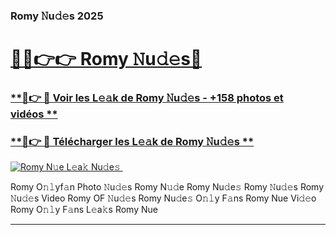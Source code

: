 ### Romy 𝙽u𝚍𝚎s 2025  

# <h1><a href="(https://rebrand.ly/accesvip">🔗🔗👉👉 Romy 𝙽u𝚍𝚎s🔗</a></h1>

### [ **🔗👉 🔴 Voir les L𝚎𝚊k de Romy 𝙽u𝚍𝚎s - +158 photos et vidéos **](https://rebrand.ly/accesvip)
### [ **🔗👉 🔴 Télécharger les L𝚎𝚊k de Romy 𝙽u𝚍𝚎s **](https://rebrand.ly/accesvip)  

[![Romy N𝚞e L𝚎a𝚔 Nu𝚍e𝚜 ](https://i.imgur.com/0qMVB7G.gif)](https://rebrand.ly/accesvip)  

Romy O𝚗𝚕yf𝚊n Photo 𝙽u𝚍𝚎s
Romy N𝚞𝚍e
Romy Nu𝚍e𝚜
Romy 𝙽u𝚍𝚎s
Romy 𝙽u𝚍𝚎s Video
Romy OF 𝙽u𝚍𝚎s
Romy Nu𝚍e𝚜 O𝚗𝚕y F𝚊ns
Romy Nue Vi𝚍𝚎o
Romy O𝚗𝚕y F𝚊ns L𝚎a𝚔s
Romy Nue

___  
